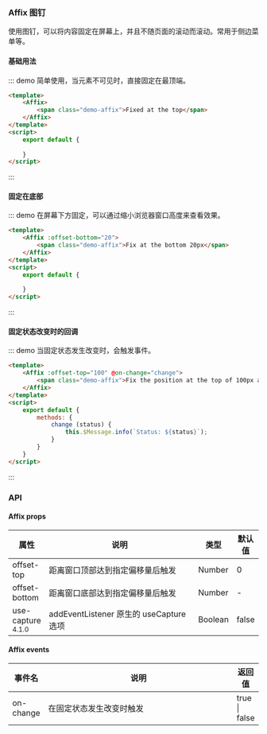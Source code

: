 ### Affix 图钉
使用图钉，可以将内容固定在屏幕上，并且不随页面的滚动而滚动。常用于侧边菜单等。
#### 基础用法
::: demo 简单使用，当元素不可见时，直接固定在最顶端。
```html
<template>
    <Affix>
        <span class="demo-affix">Fixed at the top</span>
    </Affix>
</template>
<script>
    export default {
        
    }
</script>
```
:::
#### 固定在底部
::: demo 在屏幕下方固定，可以通过缩小浏览器窗口高度来查看效果。
```html
<template>
    <Affix :offset-bottom="20">
        <span class="demo-affix">Fix at the bottom 20px</span>
    </Affix>
</template>
<script>
    export default {
        
    }
</script>
```
:::
#### 固定状态改变时的回调 
::: demo 当固定状态发生改变时，会触发事件。
```html
<template>
    <Affix :offset-top="100" @on-change="change">
        <span class="demo-affix">Fix the position at the top of 100px at the top</span>
    </Affix>
</template>
<script>
    export default {
        methods: {
            change (status) {
                this.$Message.info(`Status: ${status}`);
            }
        }
    }
</script>
```
:::
### API
#### Affix props
<table >
  <thead >
    <tr >
      <th >属性</th>
      <th style="width: 425px">说明</th>
      <th >类型</th>
      <th >默认值</th>
    </tr>
  </thead>
  <tbody >
    <tr >
      <td >offset-top</td>
      <td >距离窗口顶部达到指定偏移量后触发</td>
      <td >Number</td>
      <td >0</td>
    </tr>
    <tr >
      <td >offset-bottom</td>
      <td >距离窗口底部达到指定偏移量后触发</td>
      <td >Number</td>
      <td >-</td>
    </tr>
    <tr >
      <td >use-capture <span  class="ivu-badge"> <sup class="ivu-badge-count ivu-badge-count-alone">4.1.0</sup></span></td>
      <td >addEventListener 原生的 useCapture 选项</td>
      <td >Boolean</td>
      <td >false</td>
    </tr>
  </tbody>
</table>

#### Affix events
<table >
  <thead >
    <tr >
      <th >事件名</th>
      <th style="width: 548px">说明</th>
      <th >返回值</th>
    </tr>
  </thead>
  <tbody >
    <tr >
      <td >on-change</td>
      <td >在固定状态发生改变时触发</td>
      <td >true | false</td>
    </tr>
  </tbody>
</table>